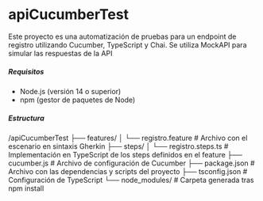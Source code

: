 # apiCucumberTest

Este proyecto es una automatización de pruebas para un endpoint de registro utilizando Cucumber, TypeScript y Chai. Se utiliza MockAPI para simular las respuestas de la API

##### Requisitos #####

- Node.js (versión 14 o superior)
- npm (gestor de paquetes de Node)

##### Estructura #####

/apiCucumberTest
├── features/
│   └── registro.feature # Archivo con el escenario en sintaxis Gherkin
├── steps/
│   └── registro.steps.ts # Implementación en TypeScript de los steps definidos en el feature
├── cucumber.js # Archivo de configuración de Cucumber
├── package.json # Archivo con las dependencias y scripts del proyecto
├── tsconfig.json # Configuración de TypeScript
└── node_modules/ # Carpeta generada tras npm install

